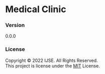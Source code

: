 # Medical Clinic

### Version
0.0.0

### License
Copyright © 2022 IJSE. All Rights Reserved. <br>
This project is license under the [MIT](LICENSE.txt) License.